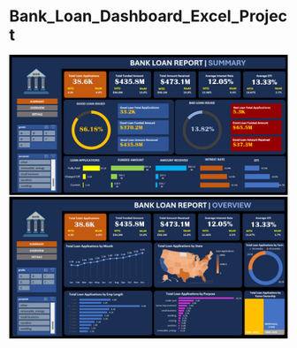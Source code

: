 # Bank_Loan_Dashboard_Excel_Project
<a href="Bank_Loan_Summary.png" target="_blank">
    <img src="Bank_Loan_Summary.png" alt="Bank_Loan_Summary.png" width="800" />
</a>
<a href="Bank_Loan_Overview.png" target="_blank">
    <img src="Bank_Loan_Overview.png" alt="Bank_Loan_Overview.png" width="800" />
</a>
